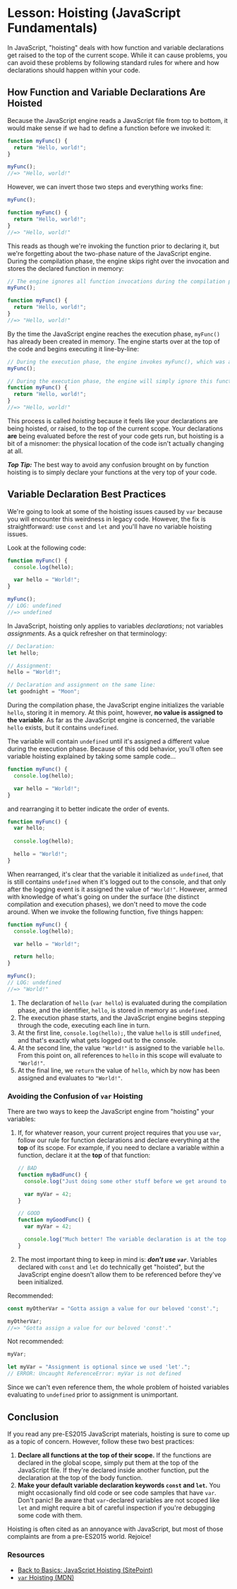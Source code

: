 # Lesson: Hoisting (JavaScript Fundamentals)

In JavaScript, "hoisting" deals with how function and variable declarations get raised to the top of the current scope. While it can cause problems, you can avoid these problems by following standard rules for where and how declarations should happen within your code.

## How Function and Variable Declarations Are Hoisted

Because the JavaScript engine reads a JavaScript file from top to bottom, it would make sense if we had to define a function before we invoked it:

```js
function myFunc() {
  return "Hello, world!";
}

myFunc();
//=> "Hello, world!"
```

However, we can invert those two steps and everything works fine:

```js
myFunc();

function myFunc() {
  return "Hello, world!";
}
//=> "Hello, world!"
```

This reads as though we're invoking the function prior to declaring it, but we're forgetting about the two-phase nature of the JavaScript engine. During the compilation phase, the engine skips right over the invocation and stores the declared function in memory:

```js
// The engine ignores all function invocations during the compilation phase.
myFunc();

function myFunc() {
  return "Hello, world!";
}
//=> "Hello, world!"
```

By the time the JavaScript engine reaches the execution phase, `myFunc()` has already been created in memory. The engine starts over at the top of the code and begins executing it line-by-line:

```js
// During the execution phase, the engine invokes myFunc(), which was already initialized during the compilation phase.
myFunc();

// During the execution phase, the engine will simply ignore this function declaration that was already carried out in the compilation phase.
function myFunc() {
  return "Hello, world!";
}
//=> "Hello, world!"
```

This process is called _hoisting_ because it feels like your declarations are being hoisted, or raised, to the top of the current scope. Your declarations **are** being evaluated before the rest of your code gets run, but hoisting is a bit of a misnomer: the physical location of the code isn't actually changing at all.

**_Top Tip:_** The best way to avoid any confusion brought on by function hoisting is to simply declare your functions at the very top of your code.

## Variable Declaration Best Practices

We're going to look at some of the hoisting issues caused by `var` because you will encounter this weirdness in legacy code. However, the fix is straightforward: use `const` and `let` and you'll have no variable hoisting issues.

Look at the following code:

```js
function myFunc() {
  console.log(hello);

  var hello = "World!";
}

myFunc();
// LOG: undefined
//=> undefined
```

In JavaScript, hoisting only applies to variables _declarations_; not variables _assignments_. As a quick refresher on that terminology:

```js
// Declaration:
let hello;

// Assignment:
hello = "World!";

// Declaration and assignment on the same line:
let goodnight = "Moon";
```

During the compilation phase, the JavaScript engine initializes the variable `hello`, storing it in memory. At this point, however, **no value is assigned to the variable**. As far as the JavaScript engine is concerned, the variable `hello` exists, but it contains `undefined`.

The variable will contain `undefined` until it's assigned a different value during the execution phase. Because of this odd behavior, you'll often see variable hoisting explained by taking some sample code...

```js
function myFunc() {
  console.log(hello);

  var hello = "World!";
}
```

and rearranging it to better indicate the order of events.

```js
function myFunc() {
  var hello;
  
  console.log(hello);

  hello = "World!";
}
```

When rearranged, it's clear that the variable it initialized as `undefined`, that is still contains `undefined` when it's logged out to the console, and that only after the logging event is it assigned the value of `"World!"`. However, armed with knowledge of what's going on under the surface (the distinct compilation and execution phases), we don't need to move the code around. When we invoke the following function, five things happen:

```js
function myFunc() {
  console.log(hello);

  var hello = "World!";

  return hello;
}

myFunc();
// LOG: undefined
//=> "World!"
```

1. The declaration of `hello` (`var hello`) is evaluated during the compilation phase, and the identifier, `hello`, is stored in memory as `undefined`.
2. The execution phase starts, and the JavaScript engine begins stepping through the code, executing each line in turn.
3. At the first line, `console.log(hello);`, the value `hello` is still `undefined`, and that's exactly what gets logged out to the console.
4. At the second line, the value `"World!"` is assigned to the variable `hello`. From this point on, all references to `hello` in this scope will evaluate to `"World!"`.
5. At the final line, we `return` the value of `hello`, which by now has been assigned and evaluates to `"World!"`.

### Avoiding the Confusion of `var` Hoisting

There are two ways to keep the JavaScript engine from "hoisting" your variables:

1. If, for whatever reason, your current project requires that you use `var`, follow our rule for function declarations and declare everything at the **top** of its scope. For example, if you need to declare a variable within a function, declare it at the **top** of that function:

    ```js
    // BAD
    function myBadFunc() {
      console.log("Just doing some other stuff before we get around to variable declarations.");

      var myVar = 42;
    }

    // GOOD
    function myGoodFunc() {
      var myVar = 42;

      console.log("Much better! The variable declaration is at the top of the scope created by 'myGoodFunc()', so there's no chance it gets 'hoisted'.");
    }

2. The most important thing to keep in mind is: **_don't use `var`_**. Variables declared with `const` and `let` do technically get "hoisted", but the JavaScript engine doesn't allow them to be referenced before they've been initialized.

Recommended:

```js
const myOtherVar = "Gotta assign a value for our beloved 'const'.";

myOtherVar;
//=> "Gotta assign a value for our beloved 'const'."
```

Not recommended:

```js
myVar;

let myVar = "Assignment is optional since we used 'let'.";
// ERROR: Uncaught ReferenceError: myVar is not defined
```

Since we can't even reference them, the whole problem of hoisted variables evaluating to `undefined` prior to assignment is unimportant.

## Conclusion

If you read any pre-ES2015 JavaScript materials, hoisting is sure to come up as a topic of concern. However, follow these two best practices:

1. **Declare all functions at the top of their scope.** If the functions are declared in the global scope, simply put them at the top of the JavaScript file. If they're declared inside another function, put the declaration at the top of the body function.
2. **Make your default variable declaration keywords `const` and `let`.** You might occasionally find old code or see code samples that have `var`. Don't panic! Be aware that `var`-declared variables are not scoped like `let` and might require a bit of careful inspection if you're debugging some code with them.

Hoisting is often cited as an annoyance with JavaScript, but most of those complaints are from a pre-ES2015 world. Rejoice!

### Resources

- [Back to Basics: JavaScript Hoisting (SitePoint)](https://www.sitepoint.com/back-to-basics-javascript-hoisting/)
- [`var` Hoisting (MDN)](https://developer.mozilla.org/en-US/docs/Web/JavaScript/Reference/Statements/var#var_hoisting)
